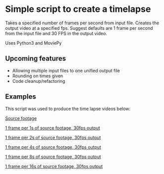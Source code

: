 # Simple script to create a timelapse

Takes a specified number of frames per second from input file.
Creates the output video at a specified fps.
Suggest defaults are 1 frame per second from the input file
and 30 FPS in the output video.

Uses Python3 and MoviePy

## Upcoming features

* Allowing multiple input files to one unified output file
* Rounding on times given
* Code cleanup/refactoring

## Examples

This script was used to produce the time lapse videos below:

[Source footage](https://youtu.be/femwl6gyXmw)

[1 frame per 1s of source footage, 30fps output](https://youtu.be/6whVmfM32bM)

[1 frame per 2s of source footage, 30fps output](https://youtu.be/o--FmR5Mukw)

[1 frame per 4s of source footage, 30fps output](https://youtu.be/FbA2oVj7Yh8)

[1 frame per 8s of source footage, 30fps output](https://youtu.be/ZCyjla6Yr08)

[1 frame per 16s of source footage, 30fps output](https://youtu.be/ITFrZJOJg6U)
